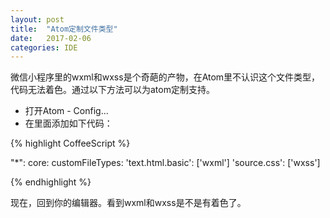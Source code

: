 ```yaml
---
layout: post
title:  "Atom定制文件类型"
date:   2017-02-06
categories: IDE
---
```

微信小程序里的wxml和wxss是个奇葩的产物，在Atom里不认识这个文件类型，代码无法着色。通过以下方法可以为atom定制支持。

- 打开Atom - Config...
- 在里面添加如下代码：

{% highlight CoffeeScript %}

"*":
  core:
    customFileTypes:
      'text.html.basic': ['wxml']
      'source.css': ['wxss']

{% endhighlight %}

现在，回到你的编辑器。看到wxml和wxss是不是有着色了。
